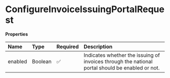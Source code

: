# ConfigureInvoiceIssuingPortalRequest

**Properties**

| Name    | Type    | Required | Description                                                                                     |
| :------ | :------ | :------- | :---------------------------------------------------------------------------------------------- |
| enabled | Boolean | ✅       | Indicates whether the issuing of invoices through the national portal should be enabled or not. |

<!-- This file was generated by liblab | https://liblab.com/ -->
